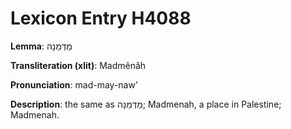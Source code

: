 # Lexicon Entry H4088

**Lemma**: מַדְמֵנָה

**Transliteration (xlit)**: Madmênâh

**Pronunciation**: mad-may-naw'

**Description**:
the same as מַדְמֵנָה; Madmenah, a place in Palestine; Madmenah.
